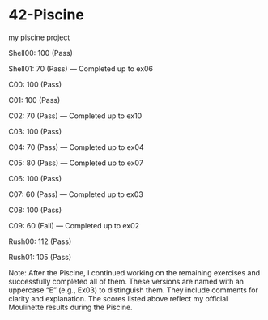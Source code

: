 # 42-Piscine
my piscine project

Shell00: 100 (Pass)

Shell01: 70 (Pass) — Completed up to ex06

C00: 100 (Pass)

C01: 100 (Pass)

C02: 70 (Pass) — Completed up to ex10

C03: 100 (Pass)

C04: 70 (Pass) — Completed up to ex04

C05: 80 (Pass) — Completed up to ex07

C06: 100 (Pass)

C07: 60 (Pass) — Completed up to ex03

C08: 100 (Pass)

C09: 60 (Fail) — Completed up to ex02

Rush00: 112 (Pass)

Rush01: 105 (Pass)

Note: After the Piscine, I continued working on the remaining exercises and successfully completed all of them. These versions are named with an uppercase “E” (e.g., Ex03) to distinguish them. They include comments for clarity and explanation. The scores listed above reflect my official Moulinette results during the Piscine.
